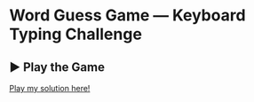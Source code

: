 # Word Guess Game — Keyboard Typing Challenge

## ▶️ Play the Game

[Play my solution here!](https://futurepraxis.github.io/codecademy/wordGuessGame/)